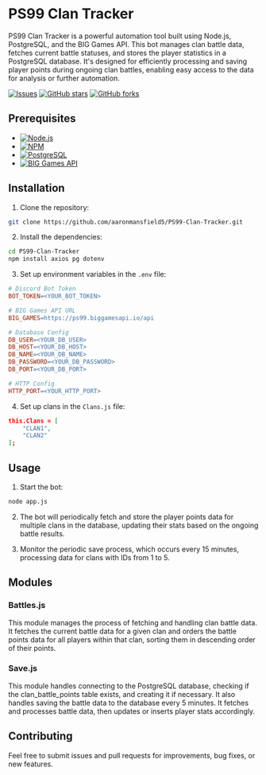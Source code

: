 # PS99 Clan Tracker

PS99 Clan Tracker is a powerful automation tool built using Node.js, PostgreSQL, and the BIG Games API. This bot manages clan battle data, fetches current battle statuses, and stores the player statistics in a PostgreSQL database. It's designed for efficiently processing and saving player points during ongoing clan battles, enabling easy access to the data for analysis or further automation.

<a href="https://github.com/aaronmansfield5/PS99-Clan-Tracker/issues">![Issues](https://img.shields.io/github/issues/aaronmansfield5/PS99-Clan-Tracker)</a>
<a href="https://github.com/aaronmansfield5/PS99-Clan-Tracker/stargazers">![GitHub stars](https://img.shields.io/github/stars/aaronmansfield5/PS99-Clan-Tracker)</a>
<a href="https://github.com/aaronmansfield5/PS99-Clan-Tracker/forks">![GitHub forks](https://img.shields.io/github/forks/aaronmansfield5/PS99-Clan-Tracker)</a>

## Prerequisites

- <a href="https://nodejs.org/en">![Node.js](https://img.shields.io/badge/Node.js-43853D?style=flat&logo=node.js&logoColor=white)</a>
- <a href="https://www.npmjs.com/">![NPM](https://img.shields.io/badge/npm-CB3837?style=flat&logo=npm&logoColor=white)</a>
- <a href="https://www.postgresql.org/">![PostgreSQL](https://img.shields.io/badge/PostgreSQL-0064A5?style=flat&logo=postgresql&logoColor=white)</a>
- <a href="https://docs.biggamesapi.io/">![BIG Games API](https://img.shields.io/badge/BIG_Games_API-4285F4?style=flat&logo=google-cloud&logoColor=white)</a>

## Installation

1. Clone the repository:

```bash
git clone https://github.com/aaronmansfield5/PS99-Clan-Tracker.git
```

2. Install the dependencies:
```bash
cd PS99-Clan-Tracker
npm install axios pg dotenv
```

3. Set up environment variables in the `.env` file:
```makefile
# Discord Bot Token
BOT_TOKEN=<YOUR_BOT_TOKEN>

# BIG Games API URL
BIG_GAMES=https://ps99.biggamesapi.io/api

# Database Config
DB_USER=<YOUR_DB_USER>
DB_HOST=<YOUR_DB_HOST>
DB_NAME=<YOUR_DB_NAME>
DB_PASSWORD=<YOUR_DB_PASSWORD>
DB_PORT=<YOUR_DB_PORT>

# HTTP Config
HTTP_PORT=<YOUR_HTTP_PORT>
```

4. Set up clans in the `Clans.js` file:
```json
this.Clans = [
    "CLAN1",
    "CLAN2"
];
```

## Usage

1. Start the bot:
```bash
node app.js
```

2. The bot will periodically fetch and store the player points data for multiple clans in the database, updating their stats based on the ongoing battle results.

3. Monitor the periodic save process, which occurs every 15 minutes, processing data for clans with IDs from 1 to 5.

## Modules

### Battles.js

This module manages the process of fetching and handling clan battle data. It fetches the current battle data for a given clan and orders the battle points data for all players within that clan, sorting them in descending order of their points.

### Save.js

This module handles connecting to the PostgreSQL database, checking if the clan_battle_points table exists, and creating it if necessary. It also handles saving the battle data to the database every 5 minutes. It fetches and processes battle data, then updates or inserts player stats accordingly.

## Contributing

Feel free to submit issues and pull requests for improvements, bug fixes, or new features.